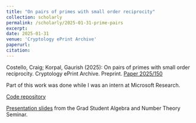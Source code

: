 ```yaml
---
title: "On pairs of primes with small order reciprocity"
collection: scholarly
permalink: /scholarly/2025-01-31-prime-pairs
excerpt: 
date: 2025-01-31
venue: 'Cryptology ePrint Archive'
paperurl:
citation: 
---
```

Costello, Craig; Korpal, Gaurish (2025): On pairs of primes with small order reciprocity. Cryptology ePrint Archive. Preprint. [Paper 2025/150](https://eprint.iacr.org/2025/150)

Part of this work was done while I was an intern at Microsoft Research.

[Code repository](https://github.com/gkorpal/order-reciprocity)

[Presentation slides](https://gkorpal.github.io/files/prime-pairs-handout.pdf) from the Grad Student Algebra and Number Theory Seminar.

